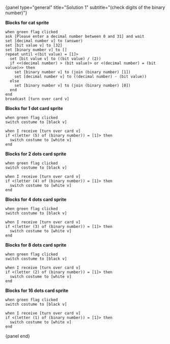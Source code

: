 {panel type="general" title="Solution 1" subtitle="(check digits of the binary number)"}

**Blocks for cat sprite**

```scratch
when green flag clicked
ask [Please enter a decimal number between 0 and 31] and wait
set [decimal number v] to (answer)
set [bit value v] to [32]
set [binary number v] to []
repeat until <(bit value) = [1]>
  set [bit value v] to ((bit value) / (2))
  if <<(decimal number) > (bit value)> or <(decimal number) = (bit value)>> then
    set [binary number v] to (join (binary number) [1])
    set [decimal number v] to ((decimal number) - (bit value))
  else
    set [binary number v] to (join (binary number) [0])
  end
end
broadcast [turn over card v]
```

**Blocks for 1 dot card sprite**

```scratch:inline
when green flag clicked
switch costume to [black v]

when I receive [turn over card v]
if <(letter (5) of (binary number)) = [1]> then
  switch costume to [white v]
end
```

**Blocks for 2 dots card sprite**

```scratch:inline
when green flag clicked
switch costume to [black v]

when I receive [turn over card v]
if <(letter (4) of (binary number)) = [1]> then
  switch costume to [white v]
end
```

**Blocks for 4 dots card sprite**

```scratch:inline
when green flag clicked
switch costume to [black v]

when I receive [turn over card v]
if <(letter (3) of (binary number)) = [1]> then
  switch costume to [white v]
end
```

**Blocks for 8 dots card sprite**

```scratch:inline
when green flag clicked
switch costume to [black v]

when I receive [turn over card v]
if <(letter (2) of (binary number)) = [1]> then
  switch costume to [white v]
end
```

**Blocks for 16 dots card sprite**

```scratch:inline
when green flag clicked
switch costume to [black v]

when I receive [turn over card v]
if <(letter (1) of (binary number)) = [1]> then
  switch costume to [white v]
end
```

{panel end}
